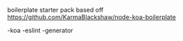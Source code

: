 boilerplate starter pack based off https://github.com/KarmaBlackshaw/node-koa-boilerplate

-koa
-eslint
-generator